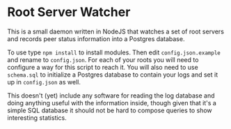 Root Server Watcher
======

This is a small daemon written in NodeJS that watches a set of root servers and records peer status information into a Postgres database.

To use type `npm install` to install modules. Then edit `config.json.example` and rename to `config.json`. For each of your roots you will need to configure a way for this script to reach it. You will also need to use `schema.sql` to initialize a Postgres database to contain your logs and set it up in `config.json` as well.

This doesn't (yet) include any software for reading the log database and doing anything useful with the information inside, though given that it's a simple SQL database it should not be hard to compose queries to show interesting statistics.
